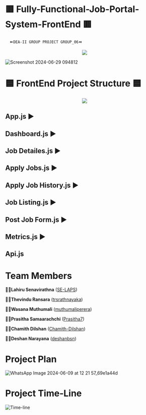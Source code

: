 # 🟥 Fully-Functional-Job-Portal-System-FrontEnd 🟥
      ⏩DEA-II GROUP PROJECT GROUP_06⏪ 

<p align="center">         
<img src="https://github.com/SE-LAPS/Fully-functional-Job-Portal-System/assets/87580847/d3b3f063-ca16-4816-ae83-3ddd39391e35" />
</p>

![Screenshot 2024-06-29 094812](https://github.com/SE-LAPS/Fully-functional-Job-Portal-System/assets/87580847/23eaa99d-23c9-4486-9c72-54986a48efd2)

# 🟦 FrontEnd Project Structure 🟦

<p align="center">
<img src="https://github.com/user-attachments/assets/cf3fa22b-93ab-4a80-adf0-5e241445cd39" />
</p>

## App.js ▶
## Dashboard.js ▶
## Job Detailes.js ▶
## Apply Jobs.js ▶
## Apply Job History.js ▶
## Job Listing.js ▶
## Post Job Form.js ▶
## Metrics.js ▶
## Api.js

# Team Members 

👨‍🎓**Lahiru Senavirathna** ([SE-LAPS](https://github.com/SE-LAPS))
 
👨‍🎓**Thevindu Ransara** ([trsrathnayaka](https://github.com/trsrathnayaka))
  
👨‍🎓**Wasana Muthumali** ([muthumaliperera](https://github.com/muthumaliperera))
  
👨‍🎓**Prasitha Samaarachchi** ([Prasitha7](https://github.com/Prasitha7))

👨‍🎓**Chamith Dilshan** ([Chamith-Dilshan](https://github.com/Chamith-Dilshan))

👨‍🎓**Deshan Narayana** ([deshanbsn](https://github.com/deshanbsn))

# Project Plan

![WhatsApp Image 2024-06-09 at 12 21 57_69e1a44d](https://github.com/SE-LAPS/Fully-functional-Job-Portal-System/assets/87580847/55597553-303f-4874-bb2b-8645689d8871)

# Project Time-Line

![Time-line](https://github.com/SE-LAPS/Fully-functional-Job-Portal-System/assets/87580847/6060c6fc-63ff-4204-86b5-d48c4af4b214)
